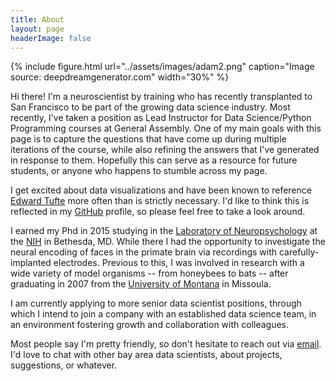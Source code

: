 ```yaml
---
title: About
layout: page
headerImage: false
---
```

{% include figure.html url="../assets/images/adam2.png" caption="Image source: deepdreamgenerator.com" width="30%" %}

Hi there! I'm a neuroscientist by training who has recently transplanted to San Francisco to be part of the growing data science industry. Most recently, I've taken a position as Lead Instructor for Data Science/Python Programming courses at General Assembly. One of my main goals with this page is to capture the questions that have come up during multiple iterations of the course, while also refining the answers that I've generated in response to them. Hopefully this can serve as a resource for future students, or anyone who happens to stumble across my page.

I get excited about data visualizations and have been known to reference [Edward Tufte](https://www.edwardtufte.com/tufte/) more often than is strictly necessary. I'd like to think this is reflected in my [GitHub](http://github.com/meccaLeccaHi) profile, so please feel free to take a look around.

I earned my Phd in 2015 studying in the [Laboratory of Neuropsychology](https://www.nimh.nih.gov/labs-at-nimh/research-areas/clinics-and-labs/ln/index.shtml) at the [NIH](https://www.nih.gov/) in Bethesda, MD. While there I had the opportunity to investigate the neural encoding of faces in the primate brain via recordings with carefully-implanted electrodes. Previous to this, I was involved in research with a wide variety of model organisms -- from honeybees to bats -- after graduating in 2007 from the [University of Montana](http://www.umt.edu/) in Missoula.

I am currently applying to more senior data scientist positions, through which I intend to join a company with an established data science team, in an environment fostering growth and collaboration with colleagues.

Most people say I'm pretty friendly, so don't hesitate to reach out via [email](mailto:ajones173@gmail.com). I'd love to chat with other bay area data scientists, about projects, suggestions, or whatever.
